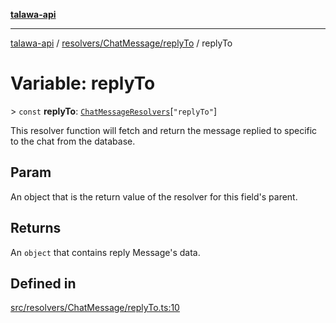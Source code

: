 [**talawa-api**](../../../../README.md)

***

[talawa-api](../../../../modules.md) / [resolvers/ChatMessage/replyTo](../README.md) / replyTo

# Variable: replyTo

\> `const` **replyTo**: [`ChatMessageResolvers`](../../../../types/generatedGraphQLTypes/type-aliases/ChatMessageResolvers.md)\[`"replyTo"`\]

This resolver function will fetch and return the message replied to specific to the chat from the database.

## Param

An object that is the return value of the resolver for this field's parent.

## Returns

An `object` that contains reply Message's data.

## Defined in

[src/resolvers/ChatMessage/replyTo.ts:10](https://github.com/PalisadoesFoundation/talawa-api/blob/832d310bae30bd8cb45fb1b44f62dd776dccc52f/src/resolvers/ChatMessage/replyTo.ts#L10)
